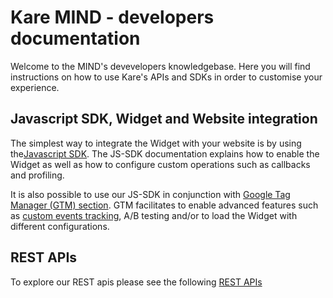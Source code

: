 # Kare MIND - developers documentation

Welcome to the MIND's devevelopers knowledgebase. Here you will find instructions on how to use Kare's APIs and SDKs in order to customise your experience. 


## Javascript SDK, Widget and Website integration

The simplest way to integrate the Widget with your website is by using the[Javascript SDK](./javascript-sdk). The JS-SDK documentation explains how to enable the Widget as well as how to configure custom operations such as callbacks and profiling. 

It is also possible to use our JS-SDK in conjunction with [Google Tag Manager (GTM) section](./google-tag-manager). GTM facilitates to enable advanced features such as [custom events tracking](./tracking-documentation), A/B testing and/or to load the Widget with different configurations.


## REST APIs

To explore our REST apis please see the following [REST APIs](http://gluru-docs.s3-website-eu-west-1.amazonaws.com/public/)

<script>
  window.GLR = {
    appId: 'dd940b54-b7d6-4372-9829-9287218bfb00'
  };
  (function(w, d, s){
    var j = document.createElement(s); j.async = 1; j.type = 'text/javascript'; j.src = 'https://widget.eu.karehq.com/latest.js';
    w.GLR = w.GLR || {};
    d.getElementsByTagName('head')[0].appendChild(j);
  })(window, document, 'script');
</script>
